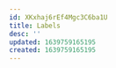 ```yaml
---
id: XKxhaj6rEf4Mgc3C6ba1U
title: Labels
desc: ''
updated: 1639759165195
created: 1639759165195
---
```


